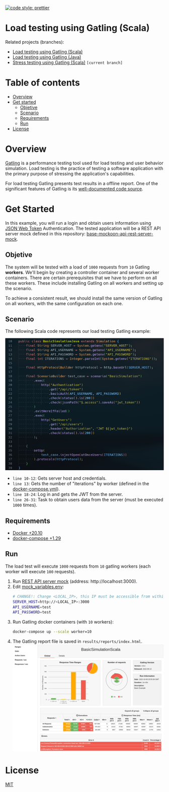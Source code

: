 [![code style: prettier](https://img.shields.io/badge/code_style-prettier-ff69b4.svg?style=flat-square)](https://github.com/prettier/prettier)

# Load testing using Gatling (Scala)

Related projects (branches):
- [Load testing using Gatling (Scala)](https://github.com/eccanto/base-gatling-performance-testing/tree/feature/load-testing-scala)
- [Load testing using Gatling (Java)](https://github.com/eccanto/base-gatling-performance-testing/tree/feature/load-testing-java)
- [Stress testing using Gatling (Scala)](https://github.com/eccanto/base-gatling-performance-testing/tree/feature/stress-testing-scala) `[current branch]`

# Table of contents

* [Overview](#overview)
* [Get started](#get-started)
  * [Objetive](#objetive)
  * [Scenario](#scenario)
  * [Requirements](#requirements)
  * [Run](#run)
* [License](#license)

# Overview

[Gatling](https://github.com/gatling/gatling) is a performance testing tool used for load testing and user behavior
simulation. Load testing is the practice of testing a software application with the primary purpose of stressing the
application's capabilities.

For load testing Gatling presents test results in a offline report. One of the significant features of Gatling is its
[well-documented code source](https://gatling.io/docs/gatling/).

# Get Started

In this example, you will run a login and obtain users information using
[JSON Web Token](https://www.rfc-editor.org/rfc/rfc7519) Authentication. The tested application will be a REST API
server mock defined in this repository:
[base-mockoon-api-rest-server-mock](https://raw.githubusercontent.com/eccanto/base-mockoon-api-rest-server-mock).

## Objetive

The system will be tested with a load of `1000` requests from `10` Gatling **workers**. We'll begin by creating a
controller container and several worker containers. There are certain prerequisites that we have to perform on all
these workers. These include installing Gatling on all workers and setting up the scenario.

To achieve a consistent result, we should install the same version of Gatling on all workers, with the same
configuration on each one.

## Scenario

The following Scala code represents our load testing Gatling example:

![Gatling Code](documentation/images/gatling_code.png)

- `line 10-12`: Gets server host and credentials.
- `line 13`: Gets the number of "iterations" by worker (defined in the [docker-compose.yml](./docker-compose.yml)).
- `line 18-24`: Log in and gets the JWT from the server.
- `line 26-31`: Task to obtain users data from the server (must be executed `1000` times).

## Requirements

- [Docker +20.10](https://docs.docker.com/engine/install/ubuntu/)
- [docker-compose +1.29](https://docs.docker.com/desktop/install/linux-install/)

## Run

The load test will execute `1000` requests from `10` gatling workers (each worker will execute `100` requests).

1. Run [REST API server mock](https://github.com/eccanto/base-mockoon-api-rest-server-mock) (address: http://localhost:3000).
2. Edit [mock_variables.env](./mock_variables.env):
    ```bash
    # CHANGE!: Change <LOCAL_IP>, this IP must be accessible from within a gatling containers.
    SERVER_HOST=http://<LOCAL_IP>:3000
    API_USERNAME=test
    API_PASSWORD=test
    ```
3. Run Gatling docker containers (with `10` workers):
    ```bash
    docker-compose up --scale worker=10
    ```
4. The Gatling report file is saved in `results/reports/index.html`.
    [![Gatling Report](documentation/images/gatling_report.png)](./sample/reports/index.html)

# License

[MIT](./LICENSE)
